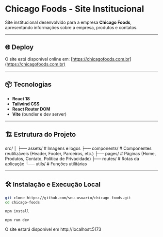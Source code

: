 # Chicago Foods - Site Institucional

Site institucional desenvolvido para a empresa **Chicago Foods**, apresentando informações sobre a empresa, produtos e contatos.

---

## 🌐 Deploy

O site está disponível online em:
[https://chicagofoods.com.br](https://chicagofoods.com.br)

---

## 📦 Tecnologias

- **React 18**
- **Tailwind CSS**
- **React Router DOM**
- **Vite** (bundler e dev server)

---

## 🏗 Estrutura do Projeto

src/
│
├── assets/ # Imagens e logos
├── components/ # Componentes reutilizáveis (Header, Footer, Parceiros, etc.)
├── pages/ # Páginas (Home, Produtos, Contato, Política de Privacidade)
├── routes/ # Rotas da aplicação
└── utils/ # Funções utilitárias

---

## 🛠 Instalação e Execução Local

```bash
git clone https://github.com/seu-usuario/chicago-foods.git
cd chicago-foods

npm install

npm run dev
```

O site estará disponível em http://localhost:5173

